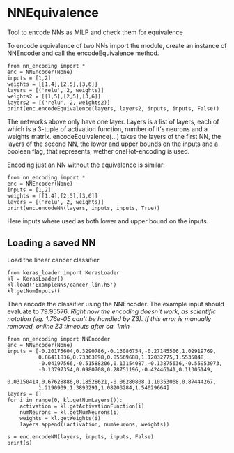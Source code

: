 # NNEquivalence
Tool to encode NNs as MILP and check them for equivalence

To encode equivalence of two NNs import the module, create an instance of NNEncoder and call the encodeEquivalence method.

~~~~
from nn_encoding import *
enc = NNEncoder(None)
inputs = [1,2]
weights = [[1,4],[2,5],[3,6]]
layers = [('relu', 2, weights)]
weights2 = [[1,5],[2,5],[3,6]]
layers2 = [('relu', 2, weights2)]
print(enc.encodeEquivalence(layers, layers2, inputs, inputs, False))
~~~~

The networks above only have one layer. 
Layers is a list of layers, each of which is a 3-tuple of activation function, number of it's neurons and a weights matrix.
encodeEquivalence(...) takes the layers of the first NN, the layers of the second NN, the lower and upper bounds on the inputs
and a boolean flag, that represents, wether oneHot-encoding is used.

Encoding just an NN without the equivalence is similar:

~~~~
from nn_encoding import *
enc = NNEncoder(None)
inputs = [1,2]
weights = [[1,4],[2,5],[3,6]]
layers = [('relu', 2, weights)]
print(enc.encodeNN(layers, inputs, inputs, True))
~~~~

Here inputs where used as both lower and upper bound on the inputs.

## Loading a saved NN

Load the linear cancer classifier.
~~~~
from keras_loader import KerasLoader
kl = KerasLoader()
kl.load('ExampleNNs/cancer_lin.h5')
kl.getNumInputs()
~~~~
Then encode the classifier using the NNEncoder. The example input should evaluate to 79.95576.
*Right now the encoding doesn't work, as scientific notation (eg. 1.76e-05 can't be handled by Z3). If this error is manually removed, online Z3 timeouts after ca. 1min*

~~~~
from nn_encoding import NNEncoder
enc = NNEncoder(None)
inputs = [-0.20175604,0.3290786,-0.13086754,-0.27145506,1.02919769,
          0.86411836,0.73363898,0.85669688,1.12032775,1.5535848,
          -0.04197566,-0.51588206,0.13154087,-0.13875636,-0.55953973,
          -0.13797354,0.0980708,0.28751196,-0.42446141,0.11305149,
          0.03150414,0.67628886,0.18528621,-0.06280808,1.10353068,0.87444267,
          1.2190909,1.3893291,1.08203284,1.54029664]
layers = []
for i in range(0, kl.getNumLayers()):
    activation = kl.getActivationFunction(i)
    numNeurons = kl.getNumNeurons(i)
    weights = kl.getWeights(i)
    layers.append((activation, numNeurons, weights))
    
s = enc.encodeNN(layers, inputs, inputs, False)
print(s)
~~~~
